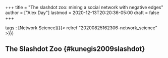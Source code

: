 +++
title = "The slashdot zoo: mining a social network with negative edges"
author = ["Alex Day"]
lastmod = 2020-12-13T20:20:36-05:00
draft = false
+++

tags
: [Network Science]({{< relref "20200825162306-network_science" >}})


## The Slashdot Zoo {#kunegis2009slashdot}

